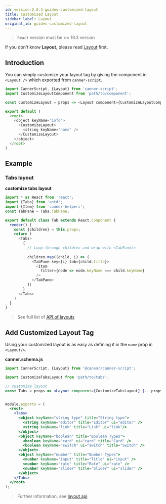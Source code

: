 ```yaml
---
id: version-2.8.3-guides-customized-layout
title: Customized Layout
sidebar_label: Layout
original_id: guides-customized-layout
---
```


> `React` version must be >= 16.3 version

If you don't know **Layout**, please read [Layout](schema-layout-tags.md) first.

## Introduction

You can simply customize your layout tag by giving the component in `<Layout />` which exported from `canner-script`.

```js
import CannerScript, {Layout} from 'canner-script';
import CustomizeLayoutComponent from 'path/to/component';

const CustomizeLayout = props => <Layout component={CustomizeLayoutComponent} {...props} />;

export default (
  <root>
    <object keyName="info">
      <CustomizeLayout>
        <string keyName="name" />
      </CustomizeLayout>
    </object>
  </root>
)
```

## Example

### Tabs layout
**customize tabs layout**
```js
import * as React from 'react';
import {Tabs} from 'antd';
import {Item} from 'canner-helpers';
const TabPane = Tabs.TabPane;

export default class Tab extends React.Component {
  render() {
    const {children} = this.props;
    return (
      <Tabs>
        {
          // Loop through children and wrap with <TabPane/>
          
          children.map((child, i) => (
            <TabPane key={i} tab={child.title}>
              <Item
                filter={node => node.keyName === child.keyName}
              />
            </TabPane>
          ))
        }
      </Tabs>
    )
  }
}
```

> See full list of [API of layouts](api-layout-components.md)

## Add Customized Layout Tag

Using your customized layout is as easy as defining it in the `name` prop in `<Layout/>`.

**canner.schema.js**
```jsx
import CannerScript, {Layout} from '@canenr/canner-script';

import CustomizeTabsLayout from 'path/to/tabs';

// customize layout 
const Tabs = props => <Layout component={CustomizeTabsLayout} {...props} />;


module.exports = (
  <root>
    <Tabs>
      <object keyName="string type" title="String type">
        <string keyName="editor" title="Editor" ui="editor" />
        <string keyName="link" title="Link" ui="link"/>
      </object>
      <object keyName="boolean" title="Boolean Types">
        <boolean keyName="card" ui="card" title="Card" />
        <boolean keyName="switch" ui="switch" title="Switch" />
      </object>
      <object keyName="number" title="Number Types">
        <number keyName="input" title="Title" ui="input" />
        <number keyName="rate" title="Rate" ui="rate" />
        <number keyName="slider" title="Slider" ui="slider" />
      </object>
    </Tabs>
  </root>
);
```

> Further information, see [layout api](api-layouts.md)